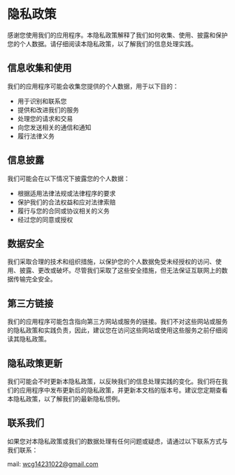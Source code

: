 # 隐私政策

感谢您使用我们的应用程序。本隐私政策解释了我们如何收集、使用、披露和保护您的个人数据。请仔细阅读本隐私政策，以了解我们的信息处理实践。

## 信息收集和使用

我们的应用程序可能会收集您提供的个人数据，用于以下目的：

- 用于识别和联系您
- 提供和改进我们的服务
- 处理您的请求和交易
- 向您发送相关的通信和通知
- 履行法律义务

## 信息披露

我们可能会在以下情况下披露您的个人数据：

- 根据适用法律法规或法律程序的要求
- 保护我们的合法权益和应对法律索赔
- 履行与您的合同或协议相关的义务
- 经过您的同意或授权

## 数据安全

我们采取合理的技术和组织措施，以保护您的个人数据免受未经授权的访问、使用、披露、更改或破坏。尽管我们采取了这些安全措施，但无法保证互联网上的数据传输完全安全。

## 第三方链接

我们的应用程序可能包含指向第三方网站或服务的链接。我们不对这些网站或服务的隐私政策和实践负责，因此，建议您在访问这些网站或使用这些服务之前仔细阅读其隐私政策。

## 隐私政策更新

我们可能会不时更新本隐私政策，以反映我们的信息处理实践的变化。我们将在我们的应用程序中发布更新后的隐私政策，并更新本文档的版本号。建议您定期查看本隐私政策，以了解我们的最新隐私惯例。

## 联系我们

如果您对本隐私政策或我们的数据处理有任何问题或疑虑，请通过以下联系方式与我们联系：

mail: wcg14231022@gmail.com